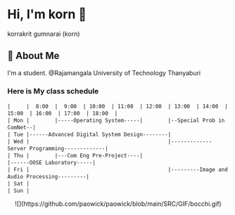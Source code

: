 # Hi, I'm korn 👋
korrakrit gumnarai (korn)




## 🚀 About Me
I'm a student.
@Rajamangala University of Technology Thanyaburi

### Here is My class schedule
```
|     |  8:00  |  9:00  | 10:00  | 11:00  | 12:00  | 13:00  | 14:00  | 15:00  | 16:00  | 17:00  | 18:00  |
| Mon |        |-----Operating System-----|        |--Special Prob in ComNet--|                     
| Tue |------Advanced Digital System Design--------|                        
| Wed |                                            |-------------Server Programming-------------|         
| Thu |        |---Com Eng Pre-Project----|                                   |------OOSE Laboratory-----|
| Fri |                                            |---------Image and Audio Processing---------|         
| Sat |       
| Sun |       
```
<div  align="center">![](https://github.com/paowick/paowick/blob/main/SRC/GIF/bocchi.gif)</div>

